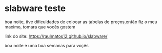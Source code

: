 # slabware teste

boa noite, tive dificuldades de colocar as tabelas de preços,então fiz o meu maximo, tomara que vocês gostem 

link do site: https://raulmatos12.github.io/slabware/

boa noite e uma boa semanas para voçês
